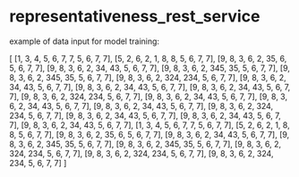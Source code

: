 # representativeness_rest_service


example of data input for model training:


[
    [1, 3, 4, 5, 6, 7, 7, 5, 6, 7, 7],
    [5, 2, 6, 2, 1, 8, 8, 5, 6, 7, 7],
    [9, 8, 3, 6, 2, 35, 6, 5, 6, 7, 7],
    [9, 8, 3, 6, 2, 34, 43, 5, 6, 7, 7],
    [9, 8, 3, 6, 2, 345, 35, 5, 6, 7, 7],
    [9, 8, 3, 6, 2, 345, 35, 5, 6, 7, 7],
    [9, 8, 3, 6, 2, 324, 234, 5, 6, 7, 7],
    [9, 8, 3, 6, 2, 34, 43, 5, 6, 7, 7],
    [9, 8, 3, 6, 2, 34, 43, 5, 6, 7, 7],
    [9, 8, 3, 6, 2, 34, 43, 5, 6, 7, 7],
    [9, 8, 3, 6, 2, 324, 234, 5, 6, 7, 7],
    [9, 8, 3, 6, 2, 34, 43, 5, 6, 7, 7],
    [9, 8, 3, 6, 2, 34, 43, 5, 6, 7, 7],
    [9, 8, 3, 6, 2, 34, 43, 5, 6, 7, 7],
    [9, 8, 3, 6, 2, 324, 234, 5, 6, 7, 7],
    [9, 8, 3, 6, 2, 34, 43, 5, 6, 7, 7],
    [9, 8, 3, 6, 2, 34, 43, 5, 6, 7, 7],
    [9, 8, 3, 6, 2, 34, 43, 5, 6, 7, 7],
    [1, 3, 4, 5, 6, 7, 7, 5, 6, 7, 7],
    [5, 2, 6, 2, 1, 8, 8, 5, 6, 7, 7],
    [9, 8, 3, 6, 2, 35, 6, 5, 6, 7, 7],
    [9, 8, 3, 6, 2, 34, 43, 5, 6, 7, 7],
    [9, 8, 3, 6, 2, 345, 35, 5, 6, 7, 7],
    [9, 8, 3, 6, 2, 345, 35, 5, 6, 7, 7],
    [9, 8, 3, 6, 2, 324, 234, 5, 6, 7, 7],
    [9, 8, 3, 6, 2, 324, 234, 5, 6, 7, 7],
    [9, 8, 3, 6, 2, 324, 234, 5, 6, 7, 7]
]